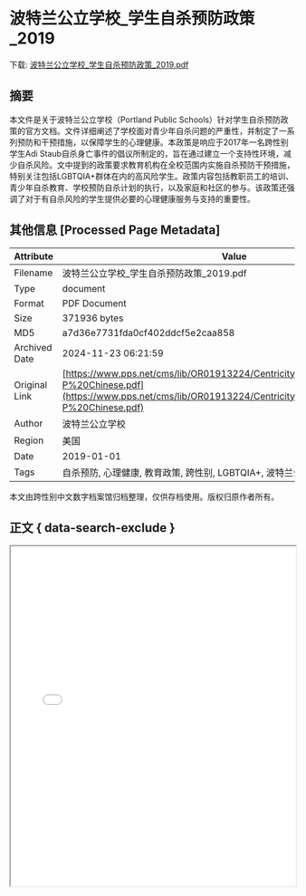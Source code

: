 # 波特兰公立学校_学生自杀预防政策_2019

<!-- tcd_download_link -->
下载: <a href="../波特兰公立学校_学生自杀预防政策_2019.pdf" download>波特兰公立学校_学生自杀预防政策_2019.pdf</a>
<!-- tcd_download_link_end -->

## 摘要

<!-- tcd_abstract -->
本文件是关于波特兰公立学校（Portland Public Schools）针对学生自杀预防政策的官方文档。文件详细阐述了学校面对青少年自杀问题的严重性，并制定了一系列预防和干预措施，以保障学生的心理健康。本政策是响应于2017年一名跨性别学生Adi Staub自杀身亡事件的倡议所制定的，旨在通过建立一个支持性环境，减少自杀风险。文中提到的政策要求教育机构在全校范围内实施自杀预防干预措施，特别关注包括LGBTQIA+群体在内的高风险学生。政策内容包括教职员工的培训、青少年自杀教育、学校预防自杀计划的执行，以及家庭和社区的参与。该政策还强调了对于有自杀风险的学生提供必要的心理健康服务与支持的重要性。

<!-- tcd_abstract_end -->

## 其他信息 [Processed Page Metadata]

| Attribute       | Value                                  |
|-----------------|----------------------------------------|
| Filename        | 波特兰公立学校_学生自杀预防政策_2019.pdf                             |
| Type            | document                                 |
| Format          | PDF Document                               |
| Size            | 371936 bytes                           |
| MD5             | a7d36e7731fda0cf402ddcf5e2caa858                                  |
| Archived Date   | 2024-11-23 06:21:59                             |
| Original Link   | [https://www.pps.net/cms/lib/OR01913224/Centricity/Domain/4814/4.30.050-P%20Chinese.pdf](https://www.pps.net/cms/lib/OR01913224/Centricity/Domain/4814/4.30.050-P%20Chinese.pdf)                         |
| Author          | 波特兰公立学校                               |
| Region          | 美国                               |
| Date            | 2019-01-01                                 |
| Tags            | 自杀预防, 心理健康, 教育政策, 跨性别, LGBTQIA+, 波特兰公立学校                                 |

本文由跨性别中文数字档案馆归档整理，仅供存档使用。版权归原作者所有。


## 正文 { data-search-exclude }

<!-- tcd_main_text -->
<iframe src="../波特兰公立学校_学生自杀预防政策_2019.pdf" width="100%" height="600px">
    <p>无法显示PDF，请下载查看。</p>
</iframe>
<!-- tcd_main_text_end -->

